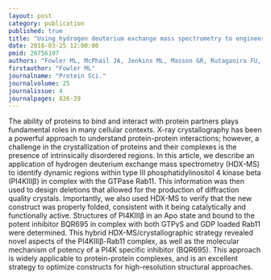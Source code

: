 ```yaml
---
layout: post
category: publication
published: true
title: "Using hydrogen deuterium exchange mass spectrometry to engineer optimized constructs for crystallization of protein complexes: Case study of PI4KIIIβ with Rab11."
date: 2016-03-25 12:00:00
pmid: 26756197
authors: "Fowler ML, McPhail JA, Jenkins ML, Masson GR, Rutaganira FU, Shokat KM, Williams RL, Burke JE"
firstauthor: "Fowler ML"
journalname: "Protein Sci."
journalvolume: 25
journalissue: 4
journalpages: 826-39
---
```


The ability of proteins to bind and interact with protein partners plays fundamental roles in many cellular contexts. X-ray crystallography has been a powerful approach to understand protein-protein interactions; however, a challenge in the crystallization of proteins and their complexes is the presence of intrinsically disordered regions. In this article, we describe an application of hydrogen deuterium exchange mass spectrometry (HDX-MS) to identify dynamic regions within type III phosphatidylinositol 4 kinase beta (PI4KIIIβ) in complex with the GTPase Rab11. This information was then used to design deletions that allowed for the production of diffraction quality crystals. Importantly, we also used HDX-MS to verify that the new construct was properly folded, consistent with it being catalytically and functionally active. Structures of PI4KIIIβ in an Apo state and bound to the potent inhibitor BQR695 in complex with both GTPγS and GDP loaded Rab11 were determined. This hybrid HDX-MS/crystallographic strategy revealed novel aspects of the PI4KIIIβ-Rab11 complex, as well as the molecular mechanism of potency of a PI4K specific inhibitor (BQR695). This approach is widely applicable to protein-protein complexes, and is an excellent strategy to optimize constructs for high-resolution structural approaches.

